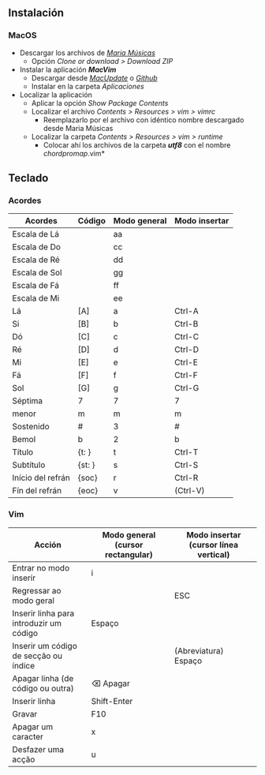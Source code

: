 ## Instalación

### MacOS

- Descargar los archivos de *[Maria Músicas](https://github.com/mariamusicas/vim)*
  - Opción *Clone or download > Download ZIP*
- Instalar la aplicación ***MacVim***
  - Descargar desde *[MacUpdate](https://www.macupdate.com/app/mac/25988/macvim)* o *[Github](https://github.com/macvim-dev/macvim/releases)*
  - Instalar en la carpeta *Aplicaciones*
- Localizar la aplicación 
  - Aplicar la opción *Show Package Contents*
  - Localizar el archivo *Contents > Resources > vim > vimrc*
    - Reemplazarlo por el archivo con idéntico nombre descargado desde Maria Músicas
  - Localizar la carpeta *Contents > Resources > vim > runtime*
    - Colocar ahí los archivos de la carpeta ***utf8*** con el nombre *chordpromap*.vim*



## Teclado

### Acordes

| Acordes           | Código | Modo general | Modo insertar |
| ----------------- | ------ | ------------ | ------------- |
| Escala de Lá      |        | aa           |               |
| Escala de Do      |        | cc           |               |
| Escala de Ré      |        | dd           |               |
| Escala de Sol     |        | gg           |               |
| Escala de Fá      |        | ff           |               |
| Escala de Mi      |        | ee           |               |
| Lá                | [A]    | a            | Ctrl-A        |
| Si                | [B]    | b            | Ctrl-B        |
| Dó                | [C]    | c            | Ctrl-C        |
| Ré                | [D]    | d            | Ctrl-D        |
| Mi                | [E]    | e            | Ctrl-E        |
| Fá                | [F]    | f            | Ctrl-F        |
| Sol               | [G]    | g            | Ctrl-G        |
| Séptima           | 7      | 7            | 7             |
| menor             | m      | m            | m             |
| Sostenido         | #      | 3            | #             |
| Bemol             | b      | 2            | b             |
| Título            | {t: }  | t            | Ctrl-T        |
| Subtítulo         | {st: } | s            | Ctrl-S        |
| Início del refrán | {soc}  | r            | Ctrl-R        |
| Fín del refrán    | {eoc}  | v            | (Ctrl-V)      |

### Vim

| Acción            | Modo general (cursor rectangular) | Modo insertar (cursor línea vertical) |
|-----------------------------------------|----------------------|----------------------|
| Entrar no modo inserir                  | i                    |                      |
| Regressar ao modo geral                 |                      | ESC                  |
| Inserir linha para introduzir um código | Espaço               |                      |
| Inserir um código de secção ou índice   |                      | (Abreviatura) Espaço |
| Apagar linha (de código ou outra)       | ⌫ Apagar            |                      |
| Inserir linha                           | Shift-Enter          |                      |
| Gravar                                  | F10                  |                      |
| Apagar um caracter                      | x                    |                      |
| Desfazer uma acção                      | u                    |                      |
